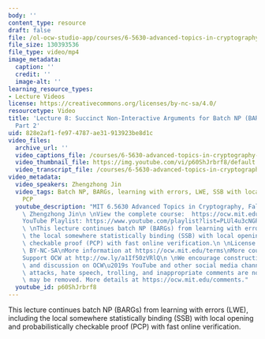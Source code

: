 ```yaml
---
body: ''
content_type: resource
draft: false
file: /ol-ocw-studio-app/courses/6-5630-advanced-topics-in-cryptography-fall-2023/65630-f23-lecture-8-part-2_360p_16_9.mp4
file_size: 130393536
file_type: video/mp4
image_metadata:
  caption: ''
  credit: ''
  image-alt: ''
learning_resource_types:
- Lecture Videos
license: https://creativecommons.org/licenses/by-nc-sa/4.0/
resourcetype: Video
title: 'Lecture 8: Succinct Non-Interactive Arguments for Batch NP (BARGs) from LWE,
  Part 2'
uid: 828e2af1-fe97-4787-ae31-913923be8d1c
video_files:
  archive_url: ''
  video_captions_file: /courses/6-5630-advanced-topics-in-cryptography-fall-2023/1fOb9sDaREdix1FqDYFIdjGwIQNGcbyuO_transcript.webvtt
  video_thumbnail_file: https://img.youtube.com/vi/p60ShJrbrf8/default.jpg
  video_transcript_file: /courses/6-5630-advanced-topics-in-cryptography-fall-2023/1fOb9sDaREdix1FqDYFIdjGwIQNGcbyuO_transcript.pdf
video_metadata:
  video_speakers: Zhengzhong Jin
  video_tags: Batch NP, BARGs, learning with errors, LWE, SSB with local opening,
    PCP
  youtube_description: "MIT 6.5630 Advanced Topics in Cryptography, Fall 2023\nInstructor:\
    \ Zhengzhong Jin\n \nView the complete course:  https://ocw.mit.edu/courses/6-5630-advanced-topics-in-cryptography-fall-2023/\n\
    YouTube Playlist: https://www.youtube.com/playlist?list=PLUl4u3cNGP61EZllk7zwgvPbI4kbnKhWz\n\
    \ \nThis lecture continues batch NP (BARGs) from learning with errors (LWE), including\
    \ the local somewhere statistically binding (SSB) with local opening and probabilistically\
    \ checkable proof (PCP) with fast online verification.\n \nLicense: Creative Commons\
    \ BY-NC-SA\nMore information at https://ocw.mit.edu/terms\nMore courses at https://ocw.mit.edu\n\
    Support OCW at http://ow.ly/a1If50zVRlQ\n \nWe encourage constructive comments\
    \ and discussion on OCW\u2019s YouTube and other social media channels. Personal\
    \ attacks, hate speech, trolling, and inappropriate comments are not allowed and\
    \ may be removed. More details at https://ocw.mit.edu/comments."
  youtube_id: p60ShJrbrf8
---
```

This lecture continues batch NP (BARGs) from learning with errors (LWE), including the local somewhere statistically binding (SSB) with local opening and probabilistically checkable proof (PCP) with fast online verification.